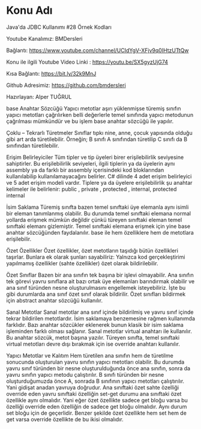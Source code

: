 # Konu Adı
Java'da JDBC Kullanımı #28 Örnek Kodları

Youtube Kanalımız: BMDersleri

Bağlantı: https://www.youtube.com/channel/UCIdYgV-XFjv9q0IHtzUTtQw

Konu ile ilgili Youtube Video Linki : https://youtu.be/SX5gyzUjG74

Kısa Bağlantı: https://bit.ly/32k9MnJ

Github Adresimiz: https://github.com/bmdersleri

Hazırlayan: Alper TUĞRUL


base Anahtar Sözcüğü
Yapıcı metotlar aşırı yüklenmişse türemiş sınıfın yapıcı metotları çağrılırken belli değerlerle temel sınıfında yapıcı metodunun çağrılması mümkündür ve bu işlem base anahtar sözcüğü ile yapılır.

Çoklu – Tekrarlı Türetmeler
Sınıflar tıpkı nine, anne, çocuk yapısında olduğu gibi art arda türetilebilir.
Örneğin; B sınıfı A sınıfından türetilip C sınıfı da B sınıfından türetilebilir.

Erişim Belirleyiciler
Tüm tipler ve tip üyeleri birer erişilebilirlik seviyesine sahiptirler.
Bu erişilebilirlik seviyeleri, ilgili tiplerin ya da üyelerin aynı assembly ya da farklı bir assembly içerisindeki kod bloklarından kullanılabilip kullanılamayacağını belirler.
C# dilinde 4 adet erişim belirleyici ve 5 adet erişim modeli vardır.
Tiplere ya da üyelere erişilebilirlik şu anahtar kelimeler ile belirlenir: public , private , protected , internal, protected internal

İsim Saklama
Türemiş sınıfta bazen temel sınıftaki üye elemanla aynı isimli bir eleman tanımlanmış olabilir.
Bu durumda temel sınıftaki elemana normal yollarda erişmek mümkün değildir çünkü türeyen sınıftaki eleman temel sınıftaki elemanı gizlemiştir.
Temel sınıftaki elemana erişmek için yine base anahtar sözcüğünden faydalanılır.
base ile hem özelliklere hem de metotlara erişilebilir.

Özet Özellikler
Özet özellikler, özet metotların taşıdığı bütün özellikleri taşırlar. Bunlara ek olarak şunları sayabiliriz:
Yalnızca kod gerçekleştirimi yapılmamış özellikler (sahte özellikler) özet olarak bildirilebilir.

Özet Sınıflar
Bazen bir ana sınıfın tek başına bir işlevi olmayabilir.
Ana sınıfın tek görevi yavru sınıflara ait bazı ortak üye elemanları barındırmak olabilir ve ana sınıf türünden nesne oluşturulmasını engellemek isteyebiliriz.
İşte bu gibi durumlarda ana sınıf özet sınıf olarak bildirilir. Özet sınıfları bildirmek için abstract anahtar sözcüğü kullanılır.

Sanal Metotlar
Sanal metotlar ana sınıf içinde bildirilmiş ve yavru sınıf içinde tekrar bildirilen metotlardır.
İsim saklamaya benzemesine rağmen kullanımda farklıdır.
Bazı anahtar sözcükler eklenerek bunun klasik bir isim saklama işleminden farklı olması sağlanır.
Sanal metotlar virtual anahtarı ile kullanılır. Bu anahtar sözcük, metot başına yazılır. Türeyen sınıfta, temel sınıftaki virtual metotları devre dışı bırakmak için ise override anahtarı kullanılır.

Yapıcı Metotlar ve Kalıtım
Hem türetilen ana sınıfın hem de türetilme sonucunda oluşturulan yavru sınıfın yapıcı metotları olabilir.
Bu durumda yavru sınıf türünden bir nesne oluşturulduğunda önce ana sınıfın, sonra da yavru sınıfın yapıcı metodu çalıştırılır.
B sınıfı türünden bir nesne oluşturduğumuzda önce A, sonrada B sınıfının yapıcı metotları çalıştırılır.
Yani gidişat anadan yavruya doğrudur.
Ana sınıftaki özet sahte özelliği override eden yavru sınıftaki özelliğin set-get durumu ana sınıftaki özet özellikle aynı olmalıdır. Yani eğer özet özellikte sadece get bloğu varsa bu özelliği override eden özelliğin de sadece get bloğu olmalıdır. 
Aynı durum set bloğu için de geçerlidir. Benzer şekilde özet özellikte hem set hem de get varsa override özellikte de bu ikisi olmalıdır.
